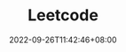 ---
title: "Leetcode"
description: "谁谓河广，一苇杭之"
hidemeta: true
date: 2022-09-26T11:42:46+08:00
lastmod: 2022-09-26T11:42:46+08:00
---
